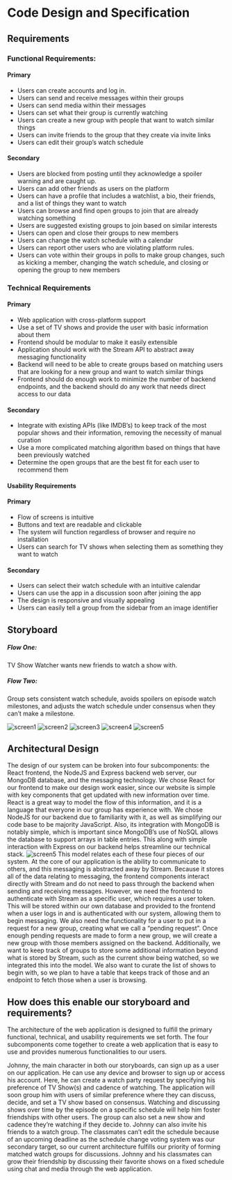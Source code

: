 # Code Design and Specification
## Requirements


### Functional Requirements:
#### Primary
* Users can create accounts and log in.
* Users can send and receive messages within their groups
* Users can send media within their messages
* Users can set what their group is currently watching
* Users can create a new group with people that want to watch similar things
* Users can invite friends to the group that they create via invite links
* Users can edit their group’s watch schedule

#### Secondary 
* Users are blocked from posting until they acknowledge a spoiler warning and are caught up.
* Users can add other friends as users on the platform
* Users can have a profile that includes a watchlist, a bio, their friends, and a list of things they want to watch
* Users can browse and find open groups to join that are already watching something
* Users are suggested existing groups to join based on similar interests
* Users can open and close their groups to new members
* Users can change the watch schedule with a calendar
* Users can report other users who are violating platform rules.
* Users can vote within their groups in polls to make group changes, such as kicking a member, changing the watch schedule, and closing or opening the group to new members

### Technical Requirements
#### Primary
* Web application with cross-platform support
* Use a set of TV shows and provide the user with basic information about them
* Frontend should be modular to make it easily extensible
* Application should work with the Stream API to abstract away messaging functionality
* Backend will need to be able to create groups based on matching users that are looking for a new group and want to watch similar things
* Frontend should do enough work to minimize the number of backend endpoints, and the backend should do any work that needs direct access to our data

#### Secondary
* Integrate with existing APIs (like IMDB’s) to keep track of the most popular shows and their information, removing the necessity of manual curation
* Use a more complicated matching algorithm based on things that have been previously watched
* Determine the open groups that are the best fit for each user to recommend them

#### Usability Requirements
#### Primary
* Flow of screens is intuitive
* Buttons and text are readable and clickable
* The system will function regardless of browser and require no installation
* Users can search for TV shows when selecting them as something they want to watch

#### Secondary
* Users can select their watch schedule with an intuitive calendar
* Users can use the app in a discussion soon after joining the app
* The design is responsive and visually appealing
* Users can easily tell a group from the sidebar from an image identifier


## Storyboard
##### Flow One: 
TV Show Watcher wants new friends to watch a show with. 
##### Flow Two: 
Group sets consistent watch schedule, avoids spoilers on episode watch milestones, and adjusts the watch schedule under consensus when they can’t make a milestone.

![screen1](image1.png)
![screen2](image2.png)
![screen3](image3.png)
![screen4](image4.png)
![screen5](image5.png)

## Architectural Design
The design of our system can be broken into four subcomponents: the React frontend, the NodeJS and Express backend web server, our MongoDB database, and the messaging technology. We chose React for our frontend to make our design work easier, since our website is simple with key components that get updated with new information over time. React is a great way to model the flow of this information, and it is a language that everyone in our group has experience with. We chose NodeJS for our backend due to familiarity with it, as well as simplifying our code base to be majority JavaScript. Also, its integration with MongoDB is notably simple, which is important since MongoDB’s use of NoSQL allows the database to support arrays in table entries. This along with simple interaction with Express on our backend helps streamline our technical stack.
![screen5](image5.png)
This model relates each of these four pieces of our system. At the core of our application is the ability to communicate to others, and this messaging is abstracted away by Stream. Because it stores all of the data relating to messaging, the frontend components interact directly with Stream and do not need to pass through the backend when sending and receiving messages. However, we need the frontend to authenticate with Stream as a specific user, which requires a user token. This will be stored within our own database and provided to the frontend when a user logs in and is authenticated with our system, allowing them to begin messaging. We also need the functionality for a user to put in a request for a new group, creating what we call a “pending request”. Once enough pending requests are made to form a new group, we will create a new group with those members assigned on the backend. Additionally, we want to keep track of groups to store some additional information beyond what is stored by Stream, such as the current show being watched, so we integrated this into the model. We also want to curate the list of shows to begin with, so we plan to have a table that keeps track of those and an endpoint to fetch those when a user is browsing.
## How does this enable our storyboard and requirements?
The architecture of the web application is designed to fulfill the primary functional, technical, and usability requirements we set forth. The four subcomponents come together to create a web application that is easy to use and provides numerous functionalities to our users. 

Johnny, the main character in both our storyboards, can sign up as a user on our application. He can use any device and browser to sign up or access his account. Here, he can create a watch party request by specifying his preference of TV Show(s) and cadence of watching. The application will soon group him with users of similar preference where they can discuss, decide, and set a TV show based on consensus. Watching and discussing shows over time by the episode on a specific schedule will help him foster friendships with other users. The group can also set a new show and cadence they’re watching if they decide to. Johnny can also invite his friends to a watch group. The classmates can’t edit the schedule because of an upcoming deadline as the schedule change voting system was our secondary target, so our current architecture fulfills our priority of forming matched watch groups for discussions. Johnny and his classmates can grow their friendship by discussing their favorite shows on a fixed schedule using chat and media through the web application.
